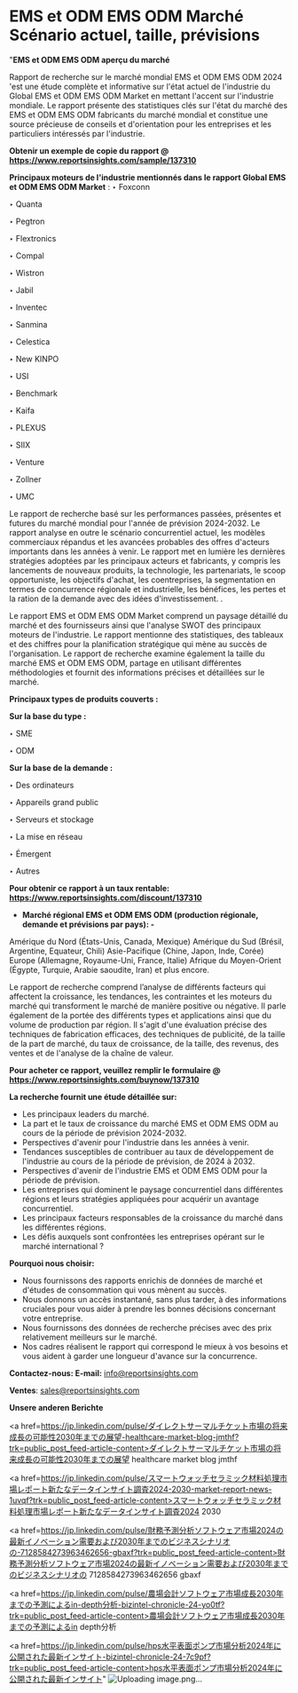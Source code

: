 # EMS et ODM EMS ODM Marché Scénario actuel, taille, prévisions

"<strong>EMS et ODM EMS ODM aperçu du marché</strong>

Rapport de recherche sur le marché mondial EMS et ODM EMS ODM 2024 'est une étude complète et informative sur l'état actuel de l'industrie du Global EMS et ODM EMS ODM Market en mettant l'accent sur l'industrie mondiale. Le rapport présente des statistiques clés sur l'état du marché des EMS et ODM EMS ODM fabricants du marché mondial et constitue une source précieuse de conseils et d'orientation pour les entreprises et les particuliers intéressés par l'industrie.

<strong>Obtenir un exemple de copie du rapport @ <a href=https://www.reportsinsights.com/sample/137310>https://www.reportsinsights.com/sample/137310</a></strong>

<strong>Principaux moteurs de l'industrie mentionnés dans le rapport Global EMS et ODM EMS ODM Market</strong> :
‣ Foxconn

‣ Quanta

‣ Pegtron

‣ Flextronics

‣ Compal

‣ Wistron

‣ Jabil

‣ Inventec

‣ Sanmina

‣ Celestica

‣ New KINPO

‣ USI

‣ Benchmark

‣ Kaifa

‣ PLEXUS

‣ SIIX

‣ Venture

‣ Zollner

‣ UMC

Le rapport de recherche basé sur les performances passées, présentes et futures du marché mondial pour l'année de prévision 2024-2032. Le rapport analyse en outre le scénario concurrentiel actuel, les modèles commerciaux répandus et les avancées probables des offres d'acteurs importants dans les années à venir. Le rapport met en lumière les dernières stratégies adoptées par les principaux acteurs et fabricants, y compris les lancements de nouveaux produits, la technologie, les partenariats, le scoop opportuniste, les objectifs d'achat, les coentreprises, la segmentation en termes de concurrence régionale et industrielle, les bénéfices, les pertes et la ration de la demande avec des idées d'investissement. .

Le rapport EMS et ODM EMS ODM Market comprend un paysage détaillé du marché et des fournisseurs ainsi que l'analyse SWOT des principaux moteurs de l'industrie. Le rapport mentionne des statistiques, des tableaux et des chiffres pour la planification stratégique qui mène au succès de l'organisation. Le rapport de recherche examine également la taille du marché EMS et ODM EMS ODM, partage en utilisant différentes méthodologies et fournit des informations précises et détaillées sur le marché.

<strong>Principaux types de produits couverts :</strong>

<strong>Sur la base du type :</strong>

‣ SME

‣ ODM

<strong>Sur la base de la demande :</strong>

‣ Des ordinateurs

‣ Appareils grand public

‣ Serveurs et stockage

‣ La mise en réseau

‣ Émergent

‣ Autres

<strong>Pour obtenir ce rapport à un taux rentable: <a href=https://www.reportsinsights.com/discount/137310>https://www.reportsinsights.com/discount/137310</a></strong>
<ul>
  <li><strong>Marché régional EMS et ODM EMS ODM (production régionale, demande et prévisions par pays): -</strong></li>
</ul>
Amérique du Nord (États-Unis, Canada, Mexique)
Amérique du Sud (Brésil, Argentine, Equateur, Chili)
Asie-Pacifique (Chine, Japon, Inde, Corée)
Europe (Allemagne, Royaume-Uni, France, Italie)
Afrique du Moyen-Orient (Égypte, Turquie, Arabie saoudite, Iran) et plus encore.

Le rapport de recherche comprend l’analyse de différents facteurs qui affectent la croissance, les tendances, les contraintes et les moteurs du marché qui transforment le marché de manière positive ou négative. Il parle également de la portée des différents types et applications ainsi que du volume de production par région. Il s'agit d'une évaluation précise des techniques de fabrication efficaces, des techniques de publicité, de la taille de la part de marché, du taux de croissance, de la taille, des revenus, des ventes et de l'analyse de la chaîne de valeur.

<strong>Pour acheter ce rapport, veuillez remplir le formulaire @   <a href=https://www.reportsinsights.com/buynow/137310>https://www.reportsinsights.com/buynow/137310</a></strong>

<strong>La recherche fournit une étude détaillée sur:</strong>
<ul>
  <li>Les principaux leaders du marché.</li>
  <li>La part et le taux de croissance du marché EMS et ODM EMS ODM au cours de la période de prévision 2024-2032.</li>
  <li>Perspectives d'avenir pour l'industrie dans les années à venir.</li>
  <li>Tendances susceptibles de contribuer au taux de développement de l'industrie au cours de la période de prévision, de 2024 à 2032.</li>
  <li>Perspectives d'avenir de l'industrie EMS et ODM EMS ODM pour la période de prévision.</li>
  <li>Les entreprises qui dominent le paysage concurrentiel dans différentes régions et leurs stratégies appliquées pour acquérir un avantage concurrentiel.</li>
  <li>Les principaux facteurs responsables de la croissance du marché dans les différentes régions.</li>
  <li>Les défis auxquels sont confrontées les entreprises opérant sur le marché international ?</li>
</ul>
<strong>Pourquoi nous choisir:</strong>
<ul>
  <li>Nous fournissons des rapports enrichis de données de marché et d'études de consommation qui vous mènent au succès.</li>
  <li>Nous donnons un accès instantané, sans plus tarder, à des informations cruciales pour vous aider à prendre les bonnes décisions concernant votre entreprise.</li>
  <li>Nous fournissons des données de recherche précises avec des prix relativement meilleurs sur le marché.</li>
  <li>Nos cadres réalisent le rapport qui correspond le mieux à vos besoins et vous aident à garder une longueur d'avance sur la concurrence.</li>
</ul>
<strong>Contactez-nous:
</strong><strong>E-mail:</strong> <a href=mailto:info@reportsinsights.com>info@reportsinsights.com</a>

<strong>Ventes</strong>: <a href=mailto:sales@reportsinsights.com>sales@reportsinsights.com</a>

<strong>Unsere anderen Berichte</strong>

<a href=https://jp.linkedin.com/pulse/ダイレクトサーマルチケット市場の将来成長の可能性2030年までの展望-healthcare-market-blog-jmthf?trk=public_post_feed-article-content>ダイレクトサーマルチケット市場の将来成長の可能性2030年までの展望 healthcare market blog jmthf</a>

<a href=https://jp.linkedin.com/pulse/スマートウォッチセラミック材料処理市場レポート新たなデータインサイト調査2024-2030-market-report-news-1uvqf?trk=public_post_feed-article-content>スマートウォッチセラミック材料処理市場レポート新たなデータインサイト調査2024 2030</a>

<a href=https://jp.linkedin.com/pulse/財務予測分析ソフトウェア市場2024の最新イノベーション需要および2030年までのビジネスシナリオの-7128584273963462656-gbaxf?trk=public_post_feed-article-content>財務予測分析ソフトウェア市場2024の最新イノベーション需要および2030年までのビジネスシナリオの 7128584273963462656 gbaxf</a>

<a href=https://jp.linkedin.com/pulse/農場会計ソフトウェア市場成長2030年までの予測によるin-depth分析-bizintel-chronicle-24-yo0tf?trk=public_post_feed-article-content>農場会計ソフトウェア市場成長2030年までの予測によるin depth分析</a>

<a href=https://jp.linkedin.com/pulse/hps水平表面ポンプ市場分析2024年に公開された最新インサイト-bizintel-chronicle-24-7c9pf?trk=public_post_feed-article-content>hps水平表面ポンプ市場分析2024年に公開された最新インサイト</a>"
![Uploading image.png…]()
